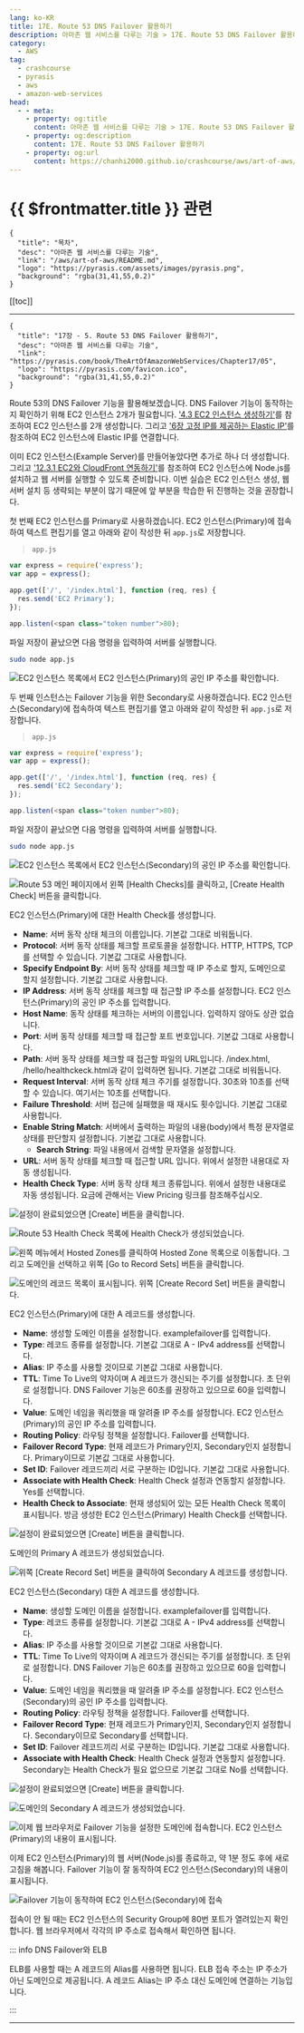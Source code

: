 ```yaml
---
lang: ko-KR
title: 17E. Route 53 DNS Failover 활용하기
description: 아마존 웹 서비스를 다루는 기술 > 17E. Route 53 DNS Failover 활용하기
category:
  - AWS
tag: 
  - crashcourse
  - pyrasis
  - aws 
  - amazon-web-services
head:
  - - meta:
    - property: og:title
      content: 아마존 웹 서비스를 다루는 기술 > 17E. Route 53 DNS Failover 활용하기
    - property: og:description
      content: 17E. Route 53 DNS Failover 활용하기
    - property: og:url
      content: https://chanhi2000.github.io/crashcourse/aws/art-of-aws/17E.html
---
```


# {{ $frontmatter.title }} 관련

```component VPCard
{
  "title": "목차",
  "desc": "아마존 웹 서비스를 다루는 기술",
  "link": "/aws/art-of-aws/README.md",
  "logo": "https://pyrasis.com/assets/images/pyrasis.png",
  "background": "rgba(31,41,55,0.2)"
}
```

[[toc]]

---

```component VPCard
{
  "title": "17장 - 5. Route 53 DNS Failover 활용하기",
  "desc": "아마존 웹 서비스를 다루는 기술",
  "link": "https://pyrasis.com/book/TheArtOfAmazonWebServices/Chapter17/05",
  "logo": "https://pyrasis.com/favicon.ico",
  "background": "rgba(31,41,55,0.2)"
}
```

Route 53의 DNS Failover 기능을 활용해보겠습니다. DNS Failover 기능이 동작하는지 확인하기 위해 EC2 인스턴스 2개가 필요합니다. ['4.3 EC2 인스턴스 생성하기'](04C.md)를 참조하여 EC2 인스턴스를 2개 생성합니다. 그리고 ['6장 고정 IP를 제공하는 Elastic IP'](06.md)를 참조하여 EC2 인스턴스에 Elastic IP를 연결합니다.

이미 EC2 인스턴스(Example Server)를 만들어놓았다면 추가로 하나 더 생성합니다. 그리고 ['12.3.1 EC2와 CloudFront 연동하기'](12C.md)를 참조하여 EC2 인스턴스에 <FontIcon icon="fa-brands fa-node"/>Node.js를 설치하고 웹 서버를 실행할 수 있도록 준비합니다. 이번 실습은 EC2 인스턴스 생성, 웹 서버 설치 등 생략되는 부분이 많기 때문에 앞 부분을 학습한 뒤 진행하는 것을 권장합니다.

첫 번째 EC2 인스턴스를 Primary로 사용하겠습니다. EC2 인스턴스(Primary)에 접속하여 텍스트 편집기를 열고 아래와 같이 작성한 뒤 <FontIcon icon="fa-brands fa-js"/>`app.js`로 저장합니다.

> <FontIcon icon="fa-brands fa-js"/>`app.js`

```js
var express = require('express');
var app = express();

app.get(['/', '/index.html'], function (req, res) {
  res.send('EC2 Primary');
});

app.listen(<span class="token number">80);
```

파일 저장이 끝났으면 다음 명령을 입력하여 서버를 실행합니다.

```sh
sudo node app.js
```

![EC2 인스턴스 목록에서 EC2 인스턴스(Primary)의 공인 IP 주소를 확인합니다.](https://pyrasis.com/assets/images/TheArtOfAmazonWebServicesChapter17/43_.png)

두 번째 인스턴스는 Failover 기능을 위한 Secondary로 사용하겠습니다. EC2 인스턴스(Secondary)에 접속하여 텍스트 편집기를 열고 아래와 같이 작성한 뒤 <FontIcon icon="fa-brands fa-js"/>`app.js`로 저장합니다.

> <FontIcon icon="fa-brands fa-js"/>`app.js`

```js
var express = require('express');
var app = express();

app.get(['/', '/index.html'], function (req, res) {
  res.send('EC2 Secondary');
});

app.listen(<span class="token number">80);
```

파일 저장이 끝났으면 다음 명령을 입력하여 서버를 실행합니다.

```sh
sudo node app.js
```

![EC2 인스턴스 목록에서 EC2 인스턴스(Secondary)의 공인 IP 주소를 확인합니다.](https://pyrasis.com/assets/images/TheArtOfAmazonWebServicesChapter17/44_.png)

![Route 53 메인 페이지에서 왼쪽 <FontIcon icon="iconfont icon-select"/>`[Health Checks]`를 클릭하고, <FontIcon icon="iconfont icon-select"/>`[Create Health Check]` 버튼을 클릭합니다.](https://pyrasis.com/assets/images/TheArtOfAmazonWebServicesChapter17/45_.png)

EC2 인스턴스(Primary)에 대한 Health Check를 생성합니다.

- **Name**: 서버 동작 상태 체크의 이름입니다. 기본값 그대로 비워둡니다.
- **Protocol**: 서버 동작 상태를 체크할 프로토콜을 설정합니다. HTTP, HTTPS, TCP를 선택할 수 있습니다. 기본값 그대로 사용합니다.
- **Specify Endpoint By**: 서버 동작 상태를 체크할 때 IP 주소로 할지, 도메인으로 할지 설정합니다. 기본값 그대로 사용합니다.
- **IP Address**: 서버 동작 상태를 체크할 때 접근할 IP 주소를 설정합니다. EC2 인스턴스(Primary)의 공인 IP 주소를 입력합니다.
- **Host Name**: 동작 상태를 체크하는 서버의 이름입니다. 입력하지 않아도 상관 없습니다.
- **Port**: 서버 동작 상태를 체크할 때 접근할 포트 번호입니다. 기본값 그대로 사용합니다.
- **Path**: 서버 동작 상태를 체크할 때 접근할 파일의 URL입니다. /index.html, /hello/healthckeck.html과 같이 입력하면 됩니다. 기본값 그대로 비워둡니다.
- **Request Interval**: 서버 동작 상태 체크 주기를 설정합니다. 30초와 10초를 선택할 수 있습니다. 여기서는 10초를 선택합니다.
- **Failure Threshold**: 서버 접근에 실패했을 때 재시도 횟수입니다. 기본값 그대로 사용합니다.
- **Enable String Match**: 서버에서 출력하는 파일의 내용(body)에서 특정 문자열로 상태를 판단할지 설정합니다. 기본값 그대로 사용합니다.
  - **Search String**: 파일 내용에서 검색할 문자열을 설정합니다.
- **URL**: 서버 동작 상태를 체크할 때 접근할 URL 입니다. 위에서 설정한 내용대로 자동 생성됩니다.
- **Health Check Type**: 서버 동작 상태 체크 종류입니다. 위에서 설정한 내용대로 자동 생성됩니다. 요금에 관해서는 View Pricing 링크를 참조해주십시오.

![설정이 완료되었으면 <FontIcon icon="iconfont icon-select"/>`[Create]` 버튼을 클릭합니다.](https://pyrasis.com/assets/images/TheArtOfAmazonWebServicesChapter17/46_.png)

![Route 53 Health Check 목록에 Health Check가 생성되었습니다.](https://pyrasis.com/assets/images/TheArtOfAmazonWebServicesChapter17/47_.png)

![왼쪽 메뉴에서 Hosted Zones를 클릭하여 Hosted Zone 목록으로 이동합니다. 그리고 도메인을 선택하고 위쪽 <FontIcon icon="iconfont icon-select"/>`[Go to Record Sets]` 버튼을 클릭합니다.](https://pyrasis.com/assets/images/TheArtOfAmazonWebServicesChapter17/48_.png)

![도메인의 레코드 목록이 표시됩니다. 위쪽 <FontIcon icon="iconfont icon-select"/>`[Create Record Set]` 버튼을 클릭합니다.](https://pyrasis.com/assets/images/TheArtOfAmazonWebServicesChapter17/49_.png)

EC2 인스턴스(Primary)에 대한 A 레코드를 생성합니다.

- **Name**: 생성할 도메인 이름을 설정합니다. examplefailover를 입력합니다.
- **Type**: 레코드 종류를 설정합니다. 기본값 그대로 A - IPv4 address를 선택합니다.
- **Alias**: IP 주소를 사용할 것이므로 기본값 그대로 사용합니다.
- **TTL**: Time To Live의 약자이며 A 레코드가 갱신되는 주기를 설정합니다. 초 단위로 설정합니다. DNS Failover 기능은 60초를 권장하고 있으므로 60을 입력합니다.
- **Value**: 도메인 네임을 쿼리했을 때 알려줄 IP 주소를 설정합니다. EC2 인스턴스(Primary)의 공인 IP 주소를 입력합니다.
- **Routing Policy**: 라우팅 정책을 설정합니다. Failover를 선택합니다.
- **Failover Record Type**: 현재 레코드가 Primary인지, Secondary인지 설정합니다. Primary이므로 기본값 그대로 사용합니다.
- **Set ID**: Failover 레코드끼리 서로 구분하는 ID입니다. 기본값 그대로 사용합니다.
- **Associate with Health Check**: Health Check 설정과 연동할지 설정합니다. Yes를 선택합니다.
- **Health Check to Associate**: 현재 생성되어 있는 모든 Health Check 목록이 표시됩니다. 방금 생성한 EC2 인스턴스(Primary) Health Check를 선택합니다.

![설정이 완료되었으면 <FontIcon icon="iconfont icon-select"/>`[Create]` 버튼을 클릭합니다.](https://pyrasis.com/assets/images/TheArtOfAmazonWebServicesChapter17/50_.png)

도메인의 Primary A 레코드가 생성되었습니다.

![위쪽 <FontIcon icon="iconfont icon-select"/>`[Create Record Set]` 버튼을 클릭하여 Secondary A 레코드를 생성합니다.](https://pyrasis.com/assets/images/TheArtOfAmazonWebServicesChapter17/51_.png)

EC2 인스턴스(Secondary) 대한 A 레코드를 생성합니다.

- **Name**: 생성할 도메인 이름을 설정합니다. examplefailover를 입력합니다.
- **Type**: 레코드 종류를 설정합니다. 기본값 그대로 A - IPv4 address를 선택합니다.
- **Alias**: IP 주소를 사용할 것이므로 기본값 그대로 사용합니다.
- **TTL**: Time To Live의 약자이며 A 레코드가 갱신되는 주기를 설정합니다. 초 단위로 설정합니다. DNS Failover 기능은 60초를 권장하고 있으므로 60을 입력합니다.
- **Value**: 도메인 네임을 쿼리했을 때 알려줄 IP 주소를 설정합니다. EC2 인스턴스(Secondary)의 공인 IP 주소를 입력합니다.
- **Routing Policy**: 라우팅 정책을 설정합니다. Failover를 선택합니다.
- **Failover Record Type**: 현재 레코드가 Primary인지, Secondary인지 설정합니다. Secondary이므로 Secondary를 선택합니다.
- **Set ID**: Failover 레코드끼리 서로 구분하는 ID입니다. 기본값 그대로 사용합니다.
- **Associate with Health Check**: Health Check 설정과 연동할지 설정합니다. Secondary는 Health Check가 필요 없으므로 기본값 그대로 No를 선택합니다.

![설정이 완료되었으면 <FontIcon icon="iconfont icon-select"/>`[Create]` 버튼을 클릭합니다.](https://pyrasis.com/assets/images/TheArtOfAmazonWebServicesChapter17/52_.png)

![도메인의 Secondary A 레코드가 생성되었습니다.](https://pyrasis.com/assets/images/TheArtOfAmazonWebServicesChapter17/53_.png)

![이제 웹 브라우저로 Failover 기능을 설정한 도메인에 접속합니다. EC2 인스턴스(Primary)의 내용이 표시됩니다.](https://pyrasis.com/assets/images/TheArtOfAmazonWebServicesChapter17/54_.png)

이제 EC2 인스턴스(Primary)의 웹 서버(<FontIcon icon="fa-brands fa-node"/>Node.js)를 종료하고, 약 1분 정도 후에 새로고침을 해봅니다. Failover 기능이 잘 동작하여 EC2 인스턴스(Secondary)의 내용이 표시됩니다.

![Failover 기능이 동작하여 EC2 인스턴스(Secondary)에 접속](https://pyrasis.com/assets/images/TheArtOfAmazonWebServicesChapter17/55_.png)

접속이 안 될 때는 EC2 인스턴스의 Security Group에 80번 포트가 열려있는지 확인합니다. 웹 브라우저에서 각각의 IP 주소로 접속해서 확인하면 됩니다.

::: info DNS Failover와 ELB

ELB를 사용할 때는 A 레코드의 Alias를 사용하면 됩니다. ELB 접속 주소는 IP 주소가 아닌 도메인으로 제공됩니다. A 레코드 Alias는 IP 주소 대신 도메인에 연결하는 기능입니다.

:::

---

<TagLinks />
